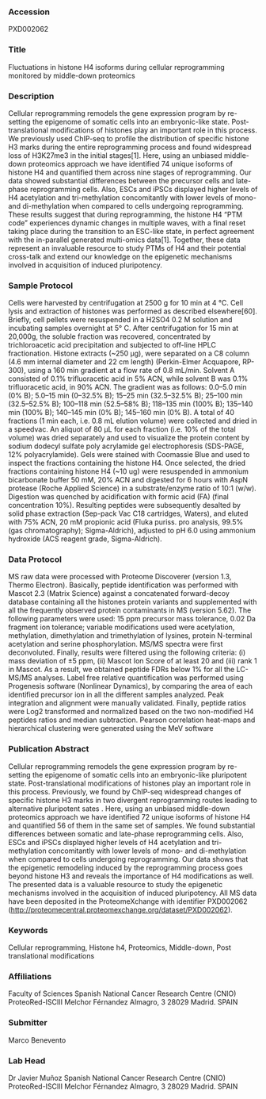 ### Accession
PXD002062

### Title
Fluctuations in histone H4 isoforms during cellular reprogramming monitored by middle-down proteomics

### Description
Cellular reprogramming remodels the gene expression program by re-setting the epigenome of somatic cells into an embryonic-like state. Post-translational modifications of histones play an important role in this process. We previously used ChIP-seq to profile the distribution of specific histone H3 marks during the entire reprogramming process and found widespread loss of H3K27me3 in the initial stages[1]. Here, using an unbiased middle-down proteomics approach we have identified 74 unique isoforms of histone H4 and quantified them across nine stages of reprogramming. Our data showed substantial differences between the precursor cells and late-phase reprogramming cells. Also, ESCs and iPSCs displayed higher levels of H4 acetylation and tri-methylation concomitantly with lower levels of mono- and di-methylation when compared to cells undergoing reprogramming. These results suggest that during reprogramming, the histone H4 “PTM code” experiences dynamic changes in multiple waves, with a final reset taking place during the transition to an ESC-like state, in perfect agreement with the in-parallel generated multi-omics data[1]. Together, these data represent an invaluable resource to study PTMs of H4 and their potential cross-talk and extend our knowledge on the epigenetic mechanisms involved in acquisition of induced pluripotency.

### Sample Protocol
Cells were harvested by centrifugation at 2500 g for 10 min at 4 °C. Cell lysis and extraction of histones was performed as described elsewhere[60]. Briefly, cell pellets were resuspended in a H2SO4 0.2 M solution and incubating samples overnight at 5° C. After centrifugation for 15 min at 20,000g, the soluble fraction was recovered, concentrated by trichloroacetic acid precipitation and subjected to off-line HPLC fractionation. Histone extracts (~250 µg), were separated on a C8 column (4.6 mm internal diameter and 22 cm length) (Perkin-Elmer Acquapore, RP-300), using a 160 min gradient at a flow rate of 0.8 mL/min. Solvent A consisted of 0.1% trifluoracetic acid in 5% ACN, while solvent B was 0.1% trifluoracetic acid, in 90% ACN. The gradient was as follows: 0.0–5.0 min (0% B); 5.0–15 min (0–32.5% B); 15–25 min (32.5–32.5% B); 25–100 min (32.5–52.5% B); 100–118 min (52.5–58% B); 118–135 min (100% B); 135–140 min (100% B); 140–145 min (0% B); 145–160 min (0% B). A total of 40 fractions (1 min each, i.e. 0.8 mL elution volume) were collected and dried in a speedvac. An aliquot of 80 µL for each fraction (i.e. 10% of the total volume) was dried separately and used to visualize the protein content by sodium dodecyl sulfate poly acrylamide gel electrophoresis (SDS-PAGE, 12% polyacrylamide). Gels were stained with Coomassie Blue and used to inspect the fractions containing the histone H4. Once selected, the dried fractions containing histone H4 (~10 ug) were resuspended in ammonium bicarbonate buffer 50 mM, 20% ACN and digested for 6 hours with AspN protease (Roche Applied Science) in a substrate/enzyme ratio of 10:1 (w/w). Digestion was quenched by acidification with formic acid (FA) (final concentration 10%). Resulting peptides were subsequently desalted by solid phase extraction (Sep-pack Vac C18 cartridges, Waters), and eluted with 75% ACN, 20 mM propionic acid (Fluka puriss. pro analysis, 99.5% (gas chromatography); Sigma-Aldrich), adjusted to pH 6.0 using ammonium hydroxide (ACS reagent grade, Sigma-Aldrich).

### Data Protocol
MS raw data were processed with Proteome Discoverer (version 1.3, Thermo Electron). Basically, peptide identification was performed with Mascot 2.3 (Matrix Science) against a concatenated forward-decoy database containing all the histones protein variants and supplemented with all the frequently observed protein contaminants in MS (version 5.62). The following parameters were used: 15 ppm precursor mass tolerance, 0.02 Da fragment ion tolerance; variable modifications used were acetylation, methylation, dimethylation and trimethylation of lysines, protein N-terminal acetylation and serine phosphorylation. MS/MS spectra were first deconvoluted. Finally, results were filtered using the following criteria: (i) mass deviation of ±5 ppm, (ii) Mascot Ion Score of at least 20 and (iii) rank 1 in Mascot. As a result, we obtained peptide FDRs below 1% for all the LC-MS/MS analyses. Label free relative quantification was performed using Progenesis software (Nonlinear Dynamics), by comparing the area of each identified precursor ion in all the different samples analyzed. Peak integration and alignment were manually validated. Finally, peptide ratios were Log2 transformed and normalized based on the two non-modified H4 peptides ratios and median subtraction. Pearson correlation heat-maps and hierarchical clustering were generated using the MeV software

### Publication Abstract
Cellular reprogramming remodels the gene expression program by re-setting the epigenome of somatic cells into an embryonic-like pluripotent state. Post-translational modifications of histones play an important role in this process. Previously, we found by ChIP-seq widespread changes of specific histone H3 marks in two divergent reprogramming routes leading to alternative pluripotent sates . Here, using an unbiased middle-down proteomics approach we have identified 72 unique isoforms of histone H4 and quantified 56 of them in the same set of samples. We found substantial differences between somatic and late-phase reprogramming cells. Also, ESCs and iPSCs displayed higher levels of H4 acetylation and tri-methylation concomitantly with lower levels of mono- and di-methylation when compared to cells undergoing reprogramming. Our data shows that the epigenetic remodeling induced by the reprogramming process goes beyond histone H3 and reveals the importance of H4 modifications as well. The presented data is a valuable resource to study the epigenetic mechanisms involved in the acquisition of induced pluripotency. All MS data have been deposited in the ProteomeXchange with identifier PXD002062 (http://proteomecentral.proteomexchange.org/dataset/PXD002062).

### Keywords
Cellular reprogramming, Histone h4, Proteomics, Middle-down, Post translational modifications

### Affiliations
Faculty of Sciences
Spanish National Cancer Research Centre (CNIO) ProteoRed-ISCIII Melchor Férnandez Almagro, 3 28029 Madrid. SPAIN

### Submitter
Marco Benevento

### Lab Head
Dr Javier Muñoz
Spanish National Cancer Research Centre (CNIO) ProteoRed-ISCIII Melchor Férnandez Almagro, 3 28029 Madrid. SPAIN


